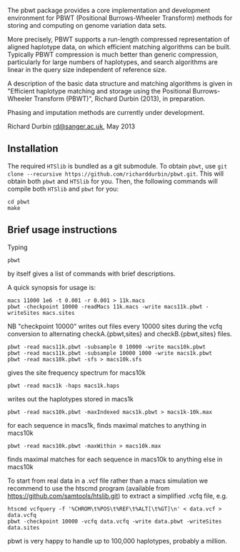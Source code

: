 The pbwt package provides a core implementation and development
environment for PBWT (Positional Burrows-Wheeler Transform) methods
for storing and computing on genome variation data sets.  

More precisely, PBWT supports a run-length compressed representation
of aligned haplotype data, on which efficient matching algorithms can
be built. Typically PBWT compression is much better than generic
compression, particularly for large numbers of haplotypes, and search
algorithms are linear in the query size independent of reference size.

A description of the basic data structure and matching algorithms is
given in "Efficient haplotype matching and storage using the
Positional Burrows-Wheeler Transform (PBWT)", Richard Durbin (2013),
in preparation.

Phasing and imputation methods are currently under development.

Richard Durbin <rd@sanger.ac.uk>, May 2013


Installation
------------

The required `HTSlib` is bundled as a git submodule. To obtain `pbwt`, use
`git clone --recursive https://github.com/richarddurbin/pbwt.git`. This will
obtain both `pbwt` and `HTSlib` for you. Then, the following commands will
compile both `HTSlib` and `pbwt` for you:

    cd pbwt
    make


Brief usage instructions
------------------------

Typing

    pbwt

by itself gives a list of commands with brief descriptions.

A quick synopsis for usage is:

    macs 11000 1e6 -t 0.001 -r 0.001 > 11k.macs
    pbwt -checkpoint 10000 -readMacs 11k.macs -write macs11k.pbwt -writeSites macs.sites

NB "checkpoint 10000" writes out files every 10000 sites during the vcfq 
conversion to alternating checkA.{pbwt,sites} and checkB.{pbwt,sites} files.

    pbwt -read macs11k.pbwt -subsample 0 10000 -write macs10k.pbwt
    pbwt -read macs11k.pbwt -subsample 10000 1000 -write macs1k.pbwt
    pbwt -read macs10k.pbwt -sfs > macs10k.sfs

gives the site frequency spectrum for macs10k

    pbwt -read macs1k -haps macs1k.haps

writes out the haplotypes stored in macs1k

    pbwt -read macs10k.pbwt -maxIndexed macs1k.pbwt > macs1k-10k.max

for each sequence in macs1k, finds maximal matches to anything in macs10k

    pbwt -read macs10k.pbwt -maxWithin > macs10k.max

finds maximal matches for each sequence in macs10k to anything else in macs10k

To start from real data in a .vcf file rather than a macs simulation
we recommend to use the htscmd program (available from https://github.com/samtools/htslib.git)
to extract a simplified .vcfq file, e.g.

    htscmd vcfquery -f '%CHROM\t%POS\t%REF\t%ALT[\t%GT]\n' < data.vcf > data.vcfq
    pbwt -checkpoint 10000 -vcfq data.vcfq -write data.pbwt -writeSites data.sites

pbwt is very happy to handle up to 100,000 haplotypes, probably a
million.
